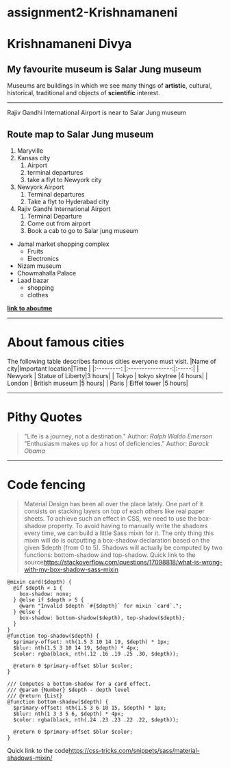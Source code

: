 # assignment2-Krishnamaneni
# Krishnamaneni Divya
## My favourite museum is Salar Jung museum
Museums are buildings in which we see many things of **artistic**, cultural, historical, traditional and objects of **scientific** interest. 
***
Rajiv Gandhi International Airport is near to Salar Jung museum
## Route map to Salar Jung museum
1. Maryville
2. Kansas city
    1. Airport
    2. terminal departures
    3. take a flyt to Newyork city
3. Newyork Airport
    1. Terminal departures
    2. Take a flyt to Hyderabad city
4. Rajiv Gandhi International Airport
    1. Terminal Departure
    2. Come out from airport
    3. Book a cab to go to Salar jung museum
* Jamal market shopping complex
    * Fruits
    * Electronics
* Nizam museum
* Chowmahalla Palace
* Laad bazar
    * shopping
    * clothes

**[link to aboutme](AboutMe.md)**

***
# About famous cities
The following table describes famous cities everyone must visit.
|Name of city|Important location|Time   |
|:---------: |:----------------:|:-----:|
| Newyork    | Statue of Liberty|3 hours|
| Tokyo      | tokyo skytree    |4 hours|
| London     | British museum   |5 hours|
| Paris      | Eiffel tower     |5 hours|

***
# Pithy Quotes
>"Life is a journey, not a destination."
>Author: *Ralph Waldo Emerson*<br>
>"Enthusiasm makes up for a host of deficiencies."
>Author: *Barack Obama*

***
# Code fencing
>Material Design has been all over the place lately. One part of it consists on stacking layers on top of each others like real paper sheets. To achieve such an effect in CSS, we need to use the box-shadow property. To avoid having to manually write the shadows every time, we can build a little Sass mixin for it. The only thing this mixin will do is outputting a box-shadow declaration based on the given $depth (from 0 to 5). Shadows will actually be computed by two functions: bottom-shadow and top-shadow. Quick link to the source<https://stackoverflow.com/questions/17098818/what-is-wrong-with-my-box-shadow-sass-mixin>

```
@mixin card($depth) {
  @if $depth < 1 {
    box-shadow: none;
  } @else if $depth > 5 {
    @warn "Invalid $depth `#{$depth}` for mixin `card`.";
  } @else {
    box-shadow: bottom-shadow($depth), top-shadow($depth);  
  }
}
@function top-shadow($depth) {
  $primary-offset: nth(1.5 3 10 14 19, $depth) * 1px;
  $blur: nth(1.5 3 10 14 19, $depth) * 4px;
  $color: rgba(black, nth(.12 .16 .19 .25 .30, $depth));

  @return 0 $primary-offset $blur $color;
}

/// Computes a bottom-shadow for a card effect.
/// @param {Number} $depth - depth level
/// @return {List}
@function bottom-shadow($depth) {
  $primary-offset: nth(1.5 3 6 10 15, $depth) * 1px;
  $blur: nth(1 3 3 5 6, $depth) * 4px;
  $color: rgba(black, nth(.24 .23 .23 .22 .22, $depth));

  @return 0 $primary-offset $blur $color;
}
```
Quick link to the code<https://css-tricks.com/snippets/sass/material-shadows-mixin/>


